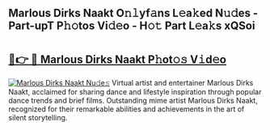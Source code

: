 ## Marlous Dirks Naakt O𝚗𝚕yf𝚊ns L𝚎a𝚔ed N𝚞𝚍es - Part-upT P𝚑𝚘tos Vi𝚍𝚎o - H𝚘𝚝 Part L𝚎a𝚔s xQSoi

# <h2><a href="http://kf6j38t.oniu.top/?m=Marlous+Dirks+Naakt">🔗👉 🔴 Marlous Dirks Naakt P𝚑ot𝚘𝚜 V𝚒d𝚎o</a></h2>

[![Marlous Dirks Naakt Nu𝚍e𝚜](https://i.imgur.com/0qMVB7G.gif)](http://kf6j38t.oniu.top/?m=Marlous+Dirks+Naakt)
Virtual artist and entertainer Marlous Dirks Naakt, acclaimed for sharing dance and lifestyle inspiration through popular dance trends and brief films. Outstanding mime artist Marlous Dirks Naakt, recognized for their remarkable abilities and achievements in the art of silent storytelling.  

